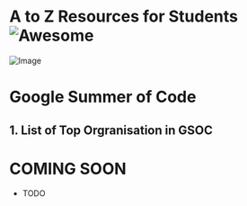 

# A to Z Resources for Students ![Awesome](https://cdn.rawgit.com/sindresorhus/awesome/d7305f38d29fed78fa85652e3a63e154dd8e8829/media/badge.svg)


![Image](res/gsoc.jpg)

# Google Summer of Code 

## 1. List of Top Orgranisation in GSOC

# COMING SOON

- TODO
